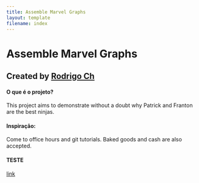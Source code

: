 ```yaml
---
title: Assemble Marvel Graphs
layout: template
filename: index
--- 
```


# Assemble Marvel Graphs

## Created by [Rodrigo Ch](https://github.com/RodrigoCh99) 

#### O que é o projeto?
This project aims to demonstrate without a doubt why Patrick and Franton are the best ninjas. 

#### Inspiração:
Come to office hours and git tutorials. Baked goods and cash are also accepted.

#### TESTE
[link](https://https://rodrigoch99.github.io/Assemble-Avengers-Graph/teste) 
